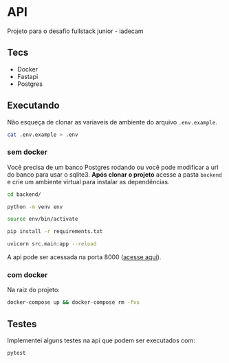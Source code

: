 # API

Projeto para o desafio fullstack junior - iadecam

## Tecs

- Docker
- Fastapi
- Postgres

## Executando

Não esqueça de clonar as variaveis de ambiente do arquivo `.env.example`.

```sh
cat .env.example > .env
```

### sem docker

Você precisa de um banco Postgres rodando ou você pode modificar a url do banco para usar o sqlite3. **Após clonar o projeto** acesse a pasta `backend` e crie um ambiente virtual para instalar as dependências.

```sh
cd backend/

python -m venv env

source env/bin/activate

pip install -r requirements.txt

uvicorn src.main:app --reload
```

A api pode ser acessada na porta 8000 ([acesse aqui](http://localhost:8000/products)).

### com docker

Na raiz do projeto:

```sh
docker-compose up && docker-compose rm -fvs
```

## Testes

Implementei alguns testes na api que podem ser executados com:

```sh
pytest
```
